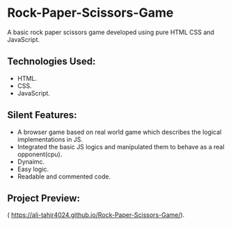 # Rock-Paper-Scissors-Game
A basic rock paper scissors game developed using pure HTML CSS and JavaScript.

## Technologies Used:

* HTML.
* CSS.
* JavaScript.

## Silent Features:

* A browser game based on real world game which describes the logical implementations in JS.
* Integrated the basic JS logics and manipulated them to behave as a real opponent(cpu).
* Dynaimc.
* Easy logic.
* Readable and commented code.

## Project Preview:

( https://ali-tahir4024.github.io/Rock-Paper-Scissors-Game/).
